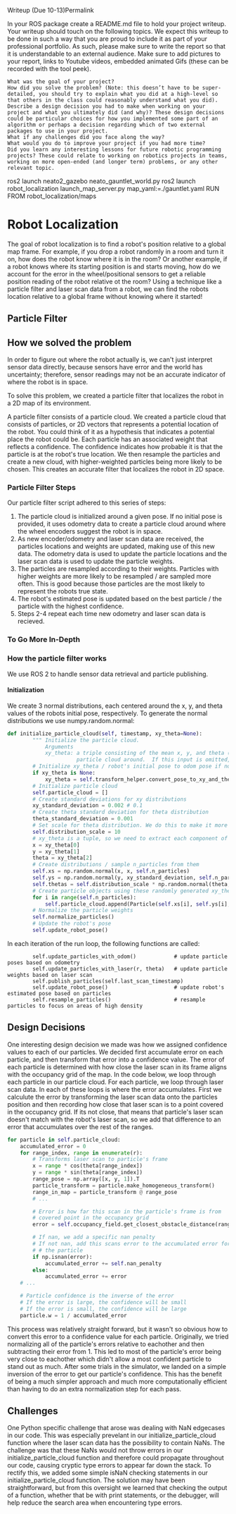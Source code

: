 Writeup (Due 10-13)Permalink

In your ROS package create a README.md file to hold your project writeup. Your writeup should touch on the following topics. We expect this writeup to be done in such a way that you are proud to include it as part of your professional portfolio. As such, please make sure to write the report so that it is understandable to an external audience. Make sure to add pictures to your report, links to Youtube videos, embedded animated Gifs (these can be recorded with the tool peek).

    What was the goal of your project?
    How did you solve the problem? (Note: this doesn’t have to be super-detailed, you should try to explain what you did at a high-level so that others in the class could reasonably understand what you did).
    Describe a design decision you had to make when working on your project and what you ultimately did (and why)? These design decisions could be particular choices for how you implemented some part of an algorithm or perhaps a decision regarding which of two external packages to use in your project.
    What if any challenges did you face along the way?
    What would you do to improve your project if you had more time?
    Did you learn any interesting lessons for future robotic programming projects? These could relate to working on robotics projects in teams, working on more open-ended (and longer term) problems, or any other relevant topic.

ros2 launch neato2_gazebo neato_gauntlet_world.py
ros2 launch robot_localization launch_map_server.py map_yaml:=./gauntlet.yaml
RUN FROM robot_localization/maps

# Robot Localization

The goal of robot localization is to find a robot's position relative to a global map frame. For example, if you drop a robot randomly in a room and turn it on, how does the robot know where it is in the room? Or another example, if a robot knows where its starting position is and starts moving, how do we account for the error in the wheel/positional sensors to get a reliable position reading of the robot relative ot the room? Using a technique like a particle filter and laser scan data from a robot, we can find the robots location relative to a global frame without knowing where it started!

## Particle Filter

## How we solved the problem

In order to figure out where the robot actually is, we can't just interpret sensor data directly, because sensors have error and the world has uncertainty; therefore, sensor readings may not be an accurate indicator of where the robot is in space. 

To solve this problem, we created a particle filter that localizes the robot in a 2D map of its environment. 

A particle filter consists of a particle cloud. We created a particle cloud that consists of particles, or 2D vectors that represents a potential location of the robot. You could think of it as a hypothesis that indicates a potential place the robot could be. Each particle has an associated weight that reflects a confidence. The confidence indicates how probable it is that the particle is at the robot's true location. We then resample the particles and create a new cloud, with higher-weighted particles being more likely to be chosen. This creates an accurate filter that localizes the robot in 2D space. 

### Particle Filter Steps

Our particle filter script adhered to this series of steps:

1. The particle cloud is initialized around a given pose. If no initial pose is provided, it uses odometry data to create a particle cloud around where the wheel encoders suggest the robot is in space.
2. As new encoder/odometry and laser scan data are received, the particles locations and weights are updated, making use of this new data. The odometry data is used to update the particle locations and the laser scan data is used to update the particle weights. 
3. The particles are resampled according to their weights. Particles with higher weights are more likely to be resampled / are sampled more often. This is good because those particles are the most likely to represent the robots true state. 
4. The robot's estimated pose is updated based on the best particle / the particle with the highest confidence. 
5. Steps 2-4 repeat each time new odometry and laser scan data is recieved. 


### To Go More In-Depth

### How the particle filter works

We use ROS 2 to handle sensor data retrieval and particle publishing. 

#### Initialization

We create 3 normal distributions, each centered around the x, y, and theta values of the robots initial pose, respectively. To generate the normal distributions we use numpy.random.normal: 

```python
def initialize_particle_cloud(self, timestamp, xy_theta=None):
        """ Initialize the particle cloud.
            Arguments
            xy_theta: a triple consisting of the mean x, y, and theta (yaw) to initialize the
                      particle cloud around.  If this input is omitted, the odometry will be used """
        # Initialize xy_theta / robot's initial pose to odom pose if no initial pose is provided
        if xy_theta is None:
            xy_theta = self.transform_helper.convert_pose_to_xy_and_theta(self.odom_pose) 
        # Initialize particle cloud
        self.particle_cloud = []
        # Create standard deviations for xy distributions
        xy_standard_deviation = 0.002 # 0.1
        # Create theta standard deviation for theta distribution
        theta_standard_deviation = 0.001
        # Set scale for theta distribution. We do this to make it more steep and less wide. 
        self.distribution_scale = 10
        # xy_theta is a tuple, so we need to extract each component of the robot's location
        x = xy_theta[0]
        y = xy_theta[1]
        theta = xy_theta[2]
        # Create distributions / sample n_particles from them
        self.xs = np.random.normal(x, x, self.n_particles)
        self.ys = np.random.normal(y, xy_standard_deviation, self.n_particles)
        self.thetas = self.distribution_scale * np.random.normal(theta, theta_standard_deviation, self.n_particles)
        # Create particle objects using these randomly generated xy_theta values and append them to the particle cloud
        for i in range(self.n_particles):
            self.particle_cloud.append(Particle(self.xs[i], self.ys[i], self.thetas[i], 1/self.n_particles))
        # Normalize the particle weights
        self.normalize_particles()
        # Update the robot's pose
        self.update_robot_pose()
```

In each iteration of the run loop, the following functions are called:


            self.update_particles_with_odom()            # update particle poses based on odometry
            self.update_particles_with_laser(r, theta)   # update particle weights based on laser scan
            self.publish_particles(self.last_scan_timestamp)
            self.update_robot_pose()                     # update robot's estimated pose based on particles
            self.resample_particles()                    # resample particles to focus on areas of high density

## Design Decisions

One interesting design decision we made was how we assigned confidence values to each of our particles. We decided first accumulate error on each particle, and then transform that error into a confidence value. The error of each particle is determined with how close the laser scan in its frame aligns with the occupancy grid of the map. In the code below, we loop through each particle in our particle cloud. For each particle, we loop through laser scan data. In each of these loops is where the error accumulates. First we calculute the error by transforming the laser scan data onto the particles position and then recording how close that laser scan is to a point covered in the occupancy grid. If its not close, that means that particle's laser scan doesn't match with the robot's laser scan, so we add that difference to an error that accumulates over the rest of the ranges.

```python
for particle in self.particle_cloud:
    accumulated_error = 0
    for range_index, range in enumerate(r):
        # Transforms laser scan to particle's frame
        x = range * cos(theta[range_index])
        y = range * sin(theta[range_index])
        range_pose = np.array([x, y, 1]).T
        particle_transform = particle.make_homogeneous_transform()
        range_in_map = particle_transform @ range_pose
        # ...

        # Error is how far this scan in the particle's frame is from
        # covered point in the occupancy grid
        error = self.occupancy_field.get_closest_obstacle_distance(range_in_map[0], range_in_map[1])

        # If nan, we add a specific nan penalty
        # If not nan, add this scans error to the accumulated error for
        # # the particle
        if np.isnan(error):
            accumulated_error += self.nan_penalty
        else:
            accumulated_error += error
    # ...

    # Particle confidence is the inverse of the error
    # If the error is large, the confidence will be small
    # If the error is small, the confidence will be large
    particle.w = 1 / accumulated_error
```

This process was relatively straight forward, but it wasn't so obvious how to convert this error to a confidence value for each particle. Originally, we tried normalizing all of the particle's errors relative to eachother and then subtracting their error from 1. This led to most of the particle's error being very close to eachother which didn't allow a most confident particle to stand out as much. After some trials in the simulator, we landed on a simple inversion of the error to get our particle's confidence. This has the benefit of being a much simpler approach and much more computationally efficient than having to do an extra normalization step for each pass.

## Challenges

One Python specific challenge that arose was dealing with NaN edgecases in our code. This was especially prevelant in our initialize_particle_cloud function where the laser scan data has the possibility to contain NaNs. The challenge was that these NaNs would not throw errors in our initialize_particle_cloud function and therefore could propagate throughout our code, causing cryptic type errors to appear far down the stack. To rectify this, we added some simple isNaN checking statements in our initialize_particle_cloud function. The solution may have been straightforward, but from this oversight we learned that checking the output of a function, whether that be with print statements, or the debugger, will help reduce the search area when encountering type errors.
